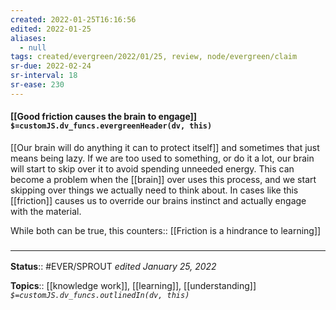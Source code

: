 ```yaml
---
created: 2022-01-25T16:16:56 
edited: 2022-01-25
aliases:
  - null
tags: created/evergreen/2022/01/25, review, node/evergreen/claim
sr-due: 2022-02-24
sr-interval: 18
sr-ease: 230
---
```


#### [[Good friction causes the brain to engage]] `$=customJS.dv_funcs.evergreenHeader(dv, this)`

[[Our brain will do anything it can to protect itself]] and sometimes that just means being lazy. 
If we are too used to something, or do it a lot, our brain will start to skip over it to avoid spending unneeded energy. This can become a problem when the [[brain]] over uses this process, and we start skipping over things we actually need to think about. In cases like this [[friction]] causes us to override our brains instinct and actually engage with the material.

While both can be true, this
counters:: [[Friction is a hindrance to learning]]

### <hr class="footnote"/>

**Status**:: #EVER/SPROUT 
*edited January 25, 2022*

**Topics**:: [[knowledge work]], [[learning]], [[understanding]]
*`$=customJS.dv_funcs.outlinedIn(dv, this)`*
